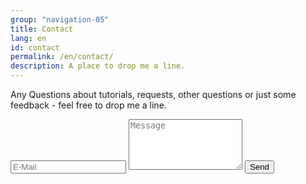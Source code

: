 ```yaml
---
group: "navigation-05"
title: Contact
lang: en
id: contact
permalink: /en/contact/
description: A place to drop me a line.
---
```

Any Questions about tutorials, requests, other questions or just some feedback - feel free to drop me a line.

<form action="//formspree.io/myriam@halfapx.com" method="POST" class="contact-form">
    <input type="hidden" name="_subject" value="Digitalmind Contact" />
    <input type="text" name="_replyto" placeholder="E-Mail" />
    <textarea type="text" name="message" placeholder="Message" rows="5"></textarea>
    <input class="btn" type="submit" value="Send">
    <input type="text" name="_gotcha" style="display:none" />
</form>
